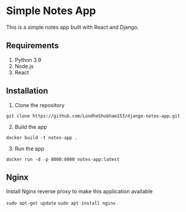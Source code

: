 # Simple Notes App
This is a simple notes app built with React and Django.
   
## Requirements   
1. Python 3.9              
2. Node.js                  
3. React          
                   
## Installation               
1. Clone the repository          
```
git clone https://github.com/LondheShubham153/django-notes-app.git      
```
        
2. Build the app
```
docker build -t notes-app .
```

3. Run the app
```
docker run -d -p 8000:8000 notes-app:latest
```

## Nginx

Install Nginx reverse proxy to make this application available

`sudo apt-get update`
`sudo apt install nginx`
